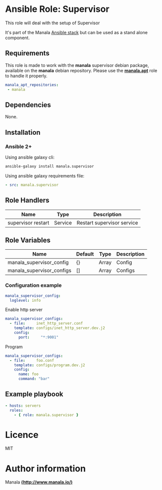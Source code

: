 # Ansible Role: Supervisor

This role will deal with the setup of Supervisor

It's part of the Manala <a href="http://www.manala.io" target="_blank">Ansible stack</a> but can be used as a stand alone component.

## Requirements

This role is made to work with the __manala__ supervisor debian package, available on the __manala__ debian repository. Please use the [**manala.apt**](https://galaxy.ansible.com/manala/apt/) role to handle it properly.

```yaml
manala_apt_repositories:
 - manala
```

## Dependencies

None.

## Installation

### Ansible 2+

Using ansible galaxy cli:

```bash
ansible-galaxy install manala.supervisor
```

Using ansible galaxy requirements file:

```yaml
- src: manala.supervisor
```

## Role Handlers

|Name|Type|Description|
|----|----|-----------|
|supervisor restart|Service|Restart supervisor service

## Role Variables

|Name|Default|Type|Description|
|----|-------|----|-----------|
|manala_supervisor_config|{}|Array|Config
|manala_supervisor_configs|[]|Array|Configs

### Configuration example

```yaml
manala_supervisor_config:
  loglevel: info
```

Enable http server

```yaml
manala_supervisor_configs:
  - file:     inet_http_server.conf
    template: configs/inet_http_server.dev.j2
    config:
      port:     "*:9001"
```

Program

```yaml
manala_supervisor_configs:
  - file:     foo.conf
    template: configs/program.dev.j2
    config:
      name: foo
      command: "bar"
```

## Example playbook

```yaml
- hosts: servers
  roles:
    - { role: manala.supervisor }
```

# Licence

MIT

# Author information

Manala [**(http://www.manala.io/)**](http://www.manala.io)
